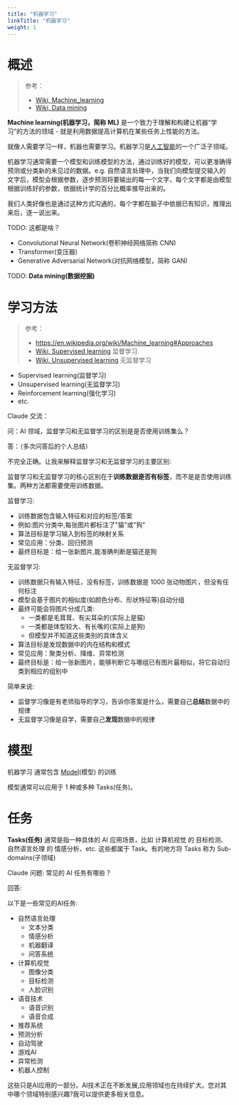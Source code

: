 ```yaml
---
title: "机器学习"
linkTitle: "机器学习"
weight: 1
---
```


# 概述

> 参考：
>
> - [Wiki, Machine_learning](https://en.wikipedia.org/wiki/Machine_learning)
> - [Wiki, Data mining](https://en.wikipedia.org/wiki/Data_mining)

**Machine learning(机器学习，简称 ML)** 是一个致力于理解和构建让机器“学习”的方法的领域 - 就是利用数据提高计算机在某些任务上性能的方法。

就像人需要学习一样，机器也需要学习。机器学习是[人工智能](/docs/12.AI/12.AI.md)的一个广泛子领域。

机器学习通常需要一个模型和训练模型的方法，通过训练好的模型，可以更准确得预测或分类新的未见过的数据。e.g. 自然语言处理中，当我们向模型提交输入的文字后，模型会根据参数，逐步预测将要输出的每一个文字，每个文字都是由模型根据训练好的参数，依据统计学的百分比概率推导出来的。

我们人类好像也是通过这种方式沟通的，每个字都在脑子中依据已有知识，推理出来后，逐一说出来。

TODO: 这都是啥？

- Convolutional Neural Network(卷积神经网络简称 CNN)
- Transformer(变压器)
- Generative Adversarial Network(对抗网络模型，简称 GAN)

TODO: **Data mining(数据挖掘)**

# 学习方法

> 参考：
>
> - https://en.wikipedia.org/wiki/Machine_learning#Approaches
> - [Wiki, Supervised learning](https://en.wikipedia.org/wiki/Supervised_learning) 监督学习
> - [Wiki, Unsupervised learning](https://en.wikipedia.org/wiki/Unsupervised_learning) 无监督学习

- Supervised learning(监督学习)
- Unsupervised learning(无监督学习)
- Reinforcement learning(强化学习)
- etc.

Claude 交流：

问：AI 领域，监督学习和无监督学习的区别是是否使用训练集么？

答：（多次问答后的个人总结）

不完全正确。让我来解释监督学习和无监督学习的主要区别:

监督学习和无监督学习的核心区别在于**训练数据是否有标签**，而不是是否使用训练集。两种方法都需要使用训练数据。

监督学习:

- 训练数据包含输入特征和对应的标签/答案
- 例如:图片分类中,每张图片都标注了"猫"或"狗" 
- 算法目标是学习输入到标签的映射关系
- 常见应用：分类、回归预测
- 最终目标是：给一张新图片,能准确判断是猫还是狗

无监督学习:

- 训练数据只有输入特征，没有标签，训练数据是 1000 张动物图片，但没有任何标注
- 模型会基于图片的相似度(如颜色分布、形状特征等)自动分组
- 最终可能会将图片分成几类:
  - 一类都是毛茸茸、有尖耳朵的(实际上是猫)
  - 一类都是体型较大、有长嘴的(实际上是狗)
  - 但模型并不知道这些类别的具体含义
- 算法目标是发现数据中的内在结构和模式
- 常见应用：聚类分析、降维、异常检测
- 最终目标是：给一张新图片，能够判断它与哪组已有图片最相似，将它自动归类到相应的组别中

简单来说:

- 监督学习像是有老师指导的学习，告诉你答案是什么，需要自己**总结**数据中的规律
- 无监督学习像是自学，需要自己**发现**数据中的规律

# 模型

机器学习 通常包含 [Model](/docs/12.AI/机器学习/Model.md)(模型) 的训练

模型通常可以应用于 1 种或多种 Tasks(任务)。

# 任务

**Tasks(任务)** 通常是指一种具体的 AI 应用场景，比如 计算机视觉 的 目标检测、自然语言处理 的 情感分析、etc. 这些都属于 Task。有的地方将 Tasks 称为 Sub-domains(子领域)

Claude 问题: 常见的 AI 任务有哪些？

回答:

以下是一些常见的AI任务:

- 自然语言处理
  - 文本分类
  - 情感分析
  - 机器翻译
  - 问答系统
- 计算机视觉
  - 图像分类
  - 目标检测
  - 人脸识别
- 语音技术
  - 语音识别
  - 语音合成
- 推荐系统
- 预测分析
- 自动驾驶
- 游戏AI
- 异常检测
- 机器人控制

这些只是AI应用的一部分。AI技术正在不断发展,应用领域也在持续扩大。您对其中哪个领域特别感兴趣?我可以提供更多相关信息。
